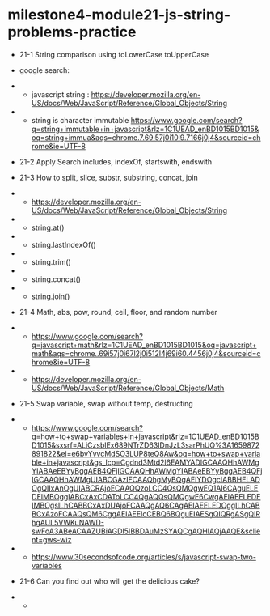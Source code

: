 # milestone4-module21-js-string-problems-practice

- 21-1 String comparison using toLowerCase toUpperCase

- google search:
- - javascript string : https://developer.mozilla.org/en-US/docs/Web/JavaScript/Reference/Global_Objects/String
- - string is character immutable https://www.google.com/search?q=string+immutable+in+javascript&rlz=1C1UEAD_enBD1015BD1015&oq=string+immua&aqs=chrome.7.69i57j0i10l9.7166j0j4&sourceid=chrome&ie=UTF-8

- 21-2 Apply Search includes, indexOf, startswith, endswith
- 21-3 How to split, slice, substr, substring, concat, join
- - https://developer.mozilla.org/en-US/docs/Web/JavaScript/Reference/Global_Objects/String
- - string.at()
- - string.lastIndexOf()
- - string.trim()
- - string.concat()
- - string.join()
- 21-4 Math, abs, pow, round, ceil, floor, and random number
- - https://www.google.com/search?q=javascript+math&rlz=1C1UEAD_enBD1015BD1015&oq=javascript+math&aqs=chrome..69i57j0i67l2j0i512l4j69i60.4456j0j4&sourceid=chrome&ie=UTF-8
- - https://developer.mozilla.org/en-US/docs/Web/JavaScript/Reference/Global_Objects/Math

- 21-5 Swap variable, swap without temp, destructing
- - https://www.google.com/search?q=how+to+swap+variables+in+javascript&rlz=1C1UEAD_enBD1015BD1015&sxsrf=ALiCzsblEx689NTrZD63IDnJzL3sarPhUQ%3A1659872891822&ei=e6bvYvvcMdSO3LUP8teQ8Aw&oq=how+to+swap+variable+in+javascript&gs_lcp=Cgdnd3Mtd2l6EAMYADIGCAAQHhAWMgYIABAeEBYyBggAEB4QFjIGCAAQHhAWMgYIABAeEBYyBggAEB4QFjIGCAAQHhAWMgUIABCGAzIFCAAQhgMyBQgAEIYDOgcIABBHELADOgQIIxAnOgUIABCRAjoECAAQQzoLCC4QsQMQgwEQ1AI6CAguELEDEIMBOggIABCxAxCDAToLCC4QgAQQsQMQgwE6CwgAEIAEELEDEIMBOgsILhCABBCxAxDUAjoFCAAQgAQ6CAgAEIAEELEDOggILhCABBCxAzoFCAAQsQM6CggAEIAEEIcCEBQ6BQguEIAESgQIQRgASgQIRhgAUL5VWKuNAWD-swFoA3ABeACAAZUBiAGDI5IBBDAuMzSYAQCgAQHIAQjAAQE&sclient=gws-wiz

- - https://www.30secondsofcode.org/articles/s/javascript-swap-two-variables

- 21-6 Can you find out who will get the delicious cake?

- -
